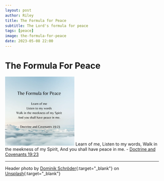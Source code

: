 ```yaml
---
layout: post
author: Riley
title: The Formula for Peace
subtitle: The Lord's formula for peace
tags: [peace]
image: the-formula-for-peace
date: 2023-05-08 22:00
---
```


# The Formula For Peace

<img class="img-responsive" src="/assets/images/posts/the-formula-for-peace-quote.webp" width="45%" alt="blue sky with white clouds scattered throughout, quote on top">
<span class="caption text-muted">Learn of me, Listen to my words, Walk in the meekness of my Spirit, And you shall have peace in me. - <a href="https://www.churchofjesuschrist.org/study/scriptures/dc-testament/dc/19?id=p23&lang=eng#p23">Doctrine and Covenants 19:23</a></span>

* * *

Header photo by [Dominik Schröder](https://unsplash.com/@wirhabenzeit?utm_source=unsplash&utm_medium=referral&utm_content=creditCopyText){:target="_blank"} on [Unsplash](https://unsplash.com/photos/FIKD9t5_5zQ?utm_source=unsplash&utm_medium=referral&utm_content=creditCopyText){:target="_blank"}